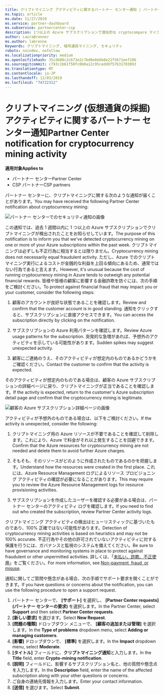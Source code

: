 ```yaml
---
title: クリプトマイニング アクティビティに関するパートナー センター通知 | パートナー センター
ms.topic: article
ms.date: 11/27/2019
ms.service: partner-dashboard
ms.subservice: partnercenter-csp
description: 1つ以上の Azure サブスクリプションで潜在的な cryptocompare マイニング (または暗号化マイニング) に関する通知が表示された場合の意味について説明します。
author: LauraBrenner
ms.author: labrenne
Keywords: クリプトマイニング, 暗号通貨マイニング, セキュリティ
robots: noindex, nofollow
ms.localizationpriority: medium
ms.openlocfilehash: 35cdb08c2c673e2c7bd0e8ebb8e22f5671eef186
ms.sourcegitcommit: c793c1b61f50fc0b0a12c95cedd9f57b31703093
ms.translationtype: MT
ms.contentlocale: ja-JP
ms.lasthandoff: 12/03/2019
ms.locfileid: "74722312"
---
```

# <a name="partner-center-notification-for-cryptocurrency-mining-activity"></a><span data-ttu-id="e9cca-104">クリプトマイニング (仮想通貨の採掘) アクティビティに関するパートナー センター通知</span><span class="sxs-lookup"><span data-stu-id="e9cca-104">Partner Center notification for cryptocurrency mining activity</span></span>

<span data-ttu-id="e9cca-105">**適用対象**</span><span class="sxs-lookup"><span data-stu-id="e9cca-105">**Applies to**</span></span>

-  <span data-ttu-id="e9cca-106">パートナー センター</span><span class="sxs-lookup"><span data-stu-id="e9cca-106">Partner Center</span></span>
-  <span data-ttu-id="e9cca-107">CSP パートナー</span><span class="sxs-lookup"><span data-stu-id="e9cca-107">CSP partners</span></span>

<span data-ttu-id="e9cca-108">パートナー センターに、クリプトマイニングに関する次のような通知が届くことがあります。</span><span class="sxs-lookup"><span data-stu-id="e9cca-108">You may have received the following Partner Center notification about cryptocurrency mining:</span></span>
 
![パートナー センターでのセキュリティ通知の画像](images/crypto1.png)

<span data-ttu-id="e9cca-110">この通知では、過去 1 週間以内に 1 つ以上の Azure サブスクリプションでクリプトマイニングが検出されたことをお知らせしています。</span><span class="sxs-lookup"><span data-stu-id="e9cca-110">The purpose of this notification is to inform you that we've detected cryptocurrency mining on one or more of your Azure subscriptions within the past week.</span></span> <span data-ttu-id="e9cca-111">クリプトマイニングは必ずしも不正行為に相当するとは限りません。</span><span class="sxs-lookup"><span data-stu-id="e9cca-111">Cryptocurrency mining does not necessarily equal fraudulent activity.</span></span> <span data-ttu-id="e9cca-112">ただし、Azure でのクリプトマイニング実行によるコストが金銭的な利益を上回る傾向にあるため、通常ではない行為であると言えます。</span><span class="sxs-lookup"><span data-stu-id="e9cca-112">However, it's unusual because the cost of running cryptocurrency mining in Azure tends to outweigh any potential financial rewards.</span></span> <span data-ttu-id="e9cca-113">皆様や皆様の顧客に影響する金融詐欺を防ぐには、次の手順をご検討ください。</span><span class="sxs-lookup"><span data-stu-id="e9cca-113">To protect against financial fraud that may impact you or your customer, consider the following steps:</span></span>

1.  <span data-ttu-id="e9cca-114">顧客のアカウントが良好な状態であることを確認します。</span><span class="sxs-lookup"><span data-stu-id="e9cca-114">Review and confirm that the customer account is in good standing.</span></span> <span data-ttu-id="e9cca-115">通知をクリックすると、サブスクリプションに直接アクセスできます。</span><span class="sxs-lookup"><span data-stu-id="e9cca-115">You can access the subscription directly by clicking on the notification.</span></span>

2.  <span data-ttu-id="e9cca-116">サブスクリプションの Azure 利用パターンを確認します。</span><span class="sxs-lookup"><span data-stu-id="e9cca-116">Review Azure usage patterns for the subscription.</span></span> <span data-ttu-id="e9cca-117">突発的な急増があれば、予想外のアクティビティを示している可能性があります。</span><span class="sxs-lookup"><span data-stu-id="e9cca-117">Sudden spikes may suggest unexpected activity.</span></span>

3.  <span data-ttu-id="e9cca-118">顧客にご連絡のうえ、そのアクティビティが想定内のものであるかどうかをご確認ください。</span><span class="sxs-lookup"><span data-stu-id="e9cca-118">Contact the customer to confirm that the activity is expected.</span></span>

<span data-ttu-id="e9cca-119">そのアクティビティが想定内のものである場合は、顧客の Azure サブスクリプションの詳細ページに戻り、クリプトマイニングが正当であることを確認します。</span><span class="sxs-lookup"><span data-stu-id="e9cca-119">If the activity is expected, return to the customer's Azure subscription detail page and confirm that the cryptocurrency mining is legitimate.</span></span> 


![顧客の Azure サブスクリプション詳細ページの画像](images/crypto2.png)

<span data-ttu-id="e9cca-121">アクティビティが予想外のものである場合は、以下をご検討ください。</span><span class="sxs-lookup"><span data-stu-id="e9cca-121">If the activity is unexpected, consider the following:</span></span>

1.  <span data-ttu-id="e9cca-122">クリプトマイニング用の Azure リソースが不要であることを確認して削除します。これにより、Azure で料金がそれ以上発生することを回避できます。</span><span class="sxs-lookup"><span data-stu-id="e9cca-122">Confirm that the Azure resources for cryptocurrency mining are not needed and delete them to avoid further Azure charges.</span></span>

2.  <span data-ttu-id="e9cca-123">そもそも、そのリソースがどのように作成されたものであるのかを把握します。</span><span class="sxs-lookup"><span data-stu-id="e9cca-123">Understand how the resources were created in the first place.</span></span> <span data-ttu-id="e9cca-124">これには、Azure Resource Management ログによるリソース プロビジョニング アクティビティの確認が必要になることがあります。</span><span class="sxs-lookup"><span data-stu-id="e9cca-124">This may require you to review the Azure Resource Management logs for resource provisioning activities.</span></span>

3.  <span data-ttu-id="e9cca-125">サブスクリプションを作成したユーザーを確認する必要がある場合は、パートナー センターのアクティビティ ログを確認します。</span><span class="sxs-lookup"><span data-stu-id="e9cca-125">If you need to find out who created the subscription, review Partner Center activity logs.</span></span>

<span data-ttu-id="e9cca-126">クリプトマイニング アクティビティの検出はヒューリスティックに基づいたものであり、100% 正確ではない可能性があります。</span><span class="sxs-lookup"><span data-stu-id="e9cca-126">Detection of cryptocurrency mining activities is based on heuristics and may not be 100% accurate.</span></span> <span data-ttu-id="e9cca-127">不正行為やその他の許可されていないアクティビティに対する保護を行うには、ガバナンスと監視のシステムを備えてください。</span><span class="sxs-lookup"><span data-stu-id="e9cca-127">Be sure to have governance and monitoring systems in place to protect against fraudulent or other unpermitted activities.</span></span> <span data-ttu-id="e9cca-128">詳しくは、「[未払い、詐欺、不正使用](https://docs.microsoft.com/partner-center/non-payment--fraud--or-misuse)」をご覧ください。</span><span class="sxs-lookup"><span data-stu-id="e9cca-128">For more information, see [Non-payment, fraud, or misuse](https://docs.microsoft.com/partner-center/non-payment--fraud--or-misuse).</span></span>

<span data-ttu-id="e9cca-129">通知に関してご質問や懸念がある場合、次の手順でサポート要求を開くことができます。</span><span class="sxs-lookup"><span data-stu-id="e9cca-129">If you have questions or concerns about the notification, you can use the following procedure to open a support request.</span></span>

1.  <span data-ttu-id="e9cca-130">パートナー センターで、 **[サポート]** を選択し、 **[Partner Center requests]\(パートナー センターの要求\)** を選択します。</span><span class="sxs-lookup"><span data-stu-id="e9cca-130">In the Partner Center, select **Support** and then select **Partner Center requests**.</span></span>
3.  <span data-ttu-id="e9cca-131">**[新しい要求]** を選びます。</span><span class="sxs-lookup"><span data-stu-id="e9cca-131">Select **New Request**.</span></span> 
4.  <span data-ttu-id="e9cca-132">**[問題の種類]** ドロップダウン メニューで、 **[顧客の追加または管理]** を選択します。</span><span class="sxs-lookup"><span data-stu-id="e9cca-132">In the **Type of problems** dropdown menu, select **Adding or managing customers**.</span></span>
5.  <span data-ttu-id="e9cca-133">**[影響]** ドロップダウンで、 **[標準]** を選択します。</span><span class="sxs-lookup"><span data-stu-id="e9cca-133">In the **Impact** dropdown menu, select **Moderate**.</span></span>
6.  <span data-ttu-id="e9cca-134">**[タイトル]** フィールドに、**クリプトマイニング通知**と入力します。</span><span class="sxs-lookup"><span data-stu-id="e9cca-134">In the **Title** field, enter **Crypto-mining notification**.</span></span>
7.  <span data-ttu-id="e9cca-135">**[説明]** フィールドに、影響するサブスクリプション名と、他の質問や懸念点を入力します。</span><span class="sxs-lookup"><span data-stu-id="e9cca-135">In the **Description** field, enter the name of the affected subscription along with your other questions or concerns.</span></span> 
8.  <span data-ttu-id="e9cca-136">ご自身の連絡先情報を入力します。</span><span class="sxs-lookup"><span data-stu-id="e9cca-136">Enter your contact information.</span></span>
9.  <span data-ttu-id="e9cca-137">**[送信]** を選びます。</span><span class="sxs-lookup"><span data-stu-id="e9cca-137">Select **Submit**.</span></span>



